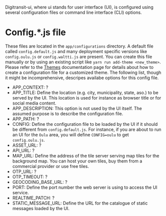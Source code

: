 Digitransit-ui, where ui stands for user interface (UI), is configured using several configuration files or command line interface (CLI) options.

# Config.*.js file
These files are located in the `app/configurations` directory.
A default file called `config.default.js` and many deployment specific versions like `config.oulu.js` or `config.waltti.js` are present.
You can create this file manually or by using an existing script like `yarn run add-theme <new_theme>`.
Please refer to the [Themes](https://github.com/HSLdevcom/digitransit-ui/blob/master/docs/Themes.md) documentation page for details
about how to create a configuration file for a customized theme.
The following list, though it might be incomprehensive, descripes availabe options for this config file.

* APP_CONTEXT: ?
* APP_TITLE: Define the location (e.g. city, municipality, state, aso.) to be served by the UI.
This location is used for instance as browser title or for social media content.
* APP_DESCRIPTION: This option is not used by the UI itself.
The assumed purpose is to describe the configuration file.
* APP_PATH: ?
* CONFIG: Define the configuration file to be loaded by the UI if it should be different from `config.default.js`.
For instance, if you are about to run an UI for the `Oulu` area, you will define `CONFIG=oulu` to get `config.oulu.js`.
* ASSET_URL: ?
* API_URL: ?
* MAP_URL: Define the address of the tile server serving map tiles for the background map. You can host your own tiles, buy them from a commercial provider or use free tiles.
* OTP_URL: ?
* OTP_TIMEOUT: ?
* GEOCODING_BASE_URL: ?
* PORT: Define the port number the web server is using to access the UI service.
* REALTIME_PATCH: ?
* STATIC_MESSAGE_URL: Define the URL for the catalogue of static messages loaded by the UI.
